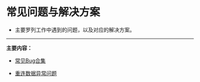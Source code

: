 # 常见问题与解决方案
  * 主要罗列工作中遇到的问题，以及对应的解决方案。
  
----

**主要内容：**  
  - [常见Bug合集](bugcollection/README.md)
  * [重连数据异常问题](abnormal_reconnection_data.md)